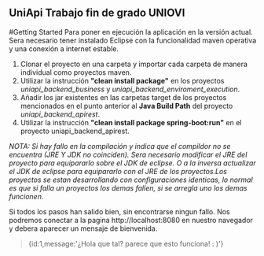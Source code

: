 ## UniApi Trabajo fin de grado UNIOVI

#Getting Started
Para poner en ejecución la aplicación en la versión actual. Sera necesario tener instalado Eclipse con la funcionalidad maven operativa y una conexión a internet estable.

1. Clonar el proyecto en una carpeta y importar cada carpeta de manera individual como proyectos maven.
2. Utilizar la instrucción **"clean install package"** en los proyectos *uniapi_backend_business* y *uniapi_backend_enviroment_execution*.
3. Añadir los jar existentes en las carpetas target de los proyectos mencionados en el punto anterior al **Java Build Path** del proyecto *uniapi_backend_apirest*.
4. Utilizar la instrucción **"clean install package spring-boot:run"** en el proyecto uniapi_backend_apirest.

*NOTA: Si hay fallo en la compilación y indica que el compildor no se encuentra (JRE Y JDK no coinciden). Sera necesario modificar el JRE del proyecto para equipararlo sobre el JDK de eclipse. O a la inversa actualizar el JDK de eclipse para equipararlo con el JRE de los proyectos.Los proyectos se estan desarrollando con configuraciones identicas, lo normal es que si falla un proyectos los demas fallen, si se arregla uno los demas funcionen.*

Si todos los pasos han salido bien, sin encontrarse ningun fallo. Nos podremos conectar a la pagina http://localhost:8080 en nuestro navegador y debera aparecer un mensaje de bienvenida.

> {id:1,message:'¿Hola que tal? parece que esto funciona! : )'}




